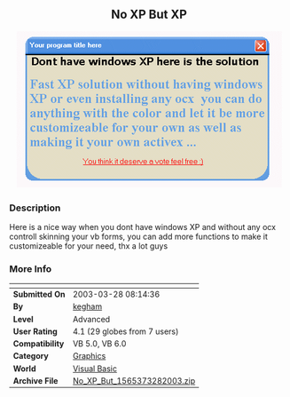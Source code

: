﻿<div align="center">

## No XP But XP

<img src="PIC20033281010552179.GIF">
</div>

### Description

Here is a nice way when you dont have windows XP and without any ocx controll skinning your vb forms, you can add more functions to make it customizeable for your need, thx a lot guys
 
### More Info
 


<span>             |<span>
---                |---
**Submitted On**   |2003-03-28 08:14:36
**By**             |[kegham](https://github.com/Planet-Source-Code/PSCIndex/blob/master/ByAuthor/kegham.md)
**Level**          |Advanced
**User Rating**    |4.1 (29 globes from 7 users)
**Compatibility**  |VB 5\.0, VB 6\.0
**Category**       |[Graphics](https://github.com/Planet-Source-Code/PSCIndex/blob/master/ByCategory/graphics__1-46.md)
**World**          |[Visual Basic](https://github.com/Planet-Source-Code/PSCIndex/blob/master/ByWorld/visual-basic.md)
**Archive File**   |[No\_XP\_But\_1565373282003\.zip](https://github.com/Planet-Source-Code/kegham-no-xp-but-xp__1-44306/archive/master.zip)









